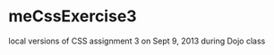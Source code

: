 meCssExercise3
==============

local versions of CSS assignment 3 on Sept 9, 2013 during Dojo class
